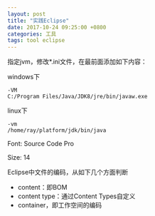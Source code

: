 ```yaml
---
layout: post
title: "实践Eclipse"
date: 2017-10-24 09:25:00 +0800
categories: 工具
tags: tool eclipse
---
```


指定jvm，修改*.ini文件，在最前面添加如下内容：

windows下

```
-VM
C:/Program Files/Java/JDK8/jre/bin/javaw.exe
```

linux下

```
-vm
/home/ray/platform/jdk/bin/java
```



Font: Source Code Pro

Size: 14

Eclipse中文件的编码，从如下几个方面判断

* content：即BOM
* content type：通过Content Types自定义
* container，即工作空间的编码
